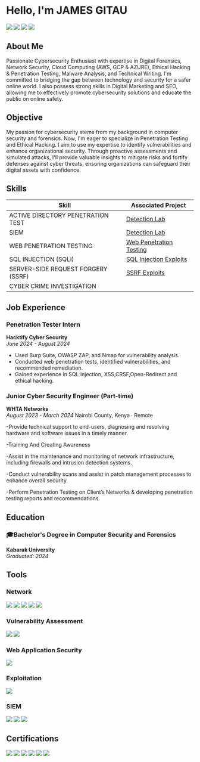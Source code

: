 
# **Hello, I'm JAMES GITAU**  
<a href="https://www.linkedin.com/in/james-gitau-gathoni/"><img src="https://img.shields.io/badge/-LinkedIn-0072b1?&style=for-the-badge&logo=linkedin&logoColor=white" /></a> 
<a href="https://twitter.com/your-twitter-handle"><img src="https://img.shields.io/badge/-X-000000?&style=for-the-badge&logo=X&logoColor=white" /></a>
<a href="https://tiktok.com/@your-tiktok-handle"><img src="https://img.shields.io/badge/-TikTok-FF0050?&style=for-the-badge&logo=TikTok&logoColor=white" /></a>
<a href="https://facebook.com/your-facebook-handle"><img src="https://img.shields.io/badge/-Facebook-1877F2?&style=for-the-badge&logo=Facebook&logoColor=white" /></a>

## **About Me**

Passionate Cybersecurity Enthusiast with expertise in Digital Forensics, Network Security, Cloud Computing (AWS, GCP & AZURE), Ethical Hacking & Penetration Testing, Malware Analysis, and Technical Writing. I'm committed to bridging the gap between technology and security for a safer online world. I also possess strong skills in Digital Marketing and SEO, allowing me to effectively promote cybersecurity solutions and educate the public on online safety.

## **Objective**

My passion for cybersecurity stems from my background in computer security and forensics. Now, I'm eager to specialize in Penetration Testing and Ethical Hacking. I aim to use my expertise to identify vulnerabilities and enhance organizational security. Through proactive assessments and simulated attacks, I'll provide valuable insights to mitigate risks and fortify defenses against cyber threats, ensuring organizations can safeguard their digital assets with confidence.

## **Skills**

| Skill                                         | Associated Project         |
|-----------------------------------------------|----------------------------|
| ACTIVE DIRECTORY PENETRATION TEST             | <a href="https://github.com/jeymo092/Active-Directory-Lab">Detection Lab</a> |
| SIEM                                          | <a href="https://github.com/jeymo092/Security-Operation-Center-">Detection Lab</a> |
| WEB PENETRATION TESTING                       | <a href="https://github.com/jeymo092/Web-Penetration-testing-">Web Penetration Testing</a> |
| SQL INJECTION (SQLi)                          | <a href="#">SQL Injection Exploits</a> |
| SERVER-SIDE REQUEST FORGERY (SSRF)           | <a href="#">SSRF Exploits</a> |
| CYBER CRIME INVESTIGATION                     |                             |

## **Job Experience**

### **Penetration Tester Intern**
**Hacktify Cyber Security**  
*June 2024 - August 2024*  
- Used Burp Suite, OWASP ZAP, and Nmap for vulnerability analysis.
- Conducted web penetration tests, identified vulnerabilities, and recommended remediation.
- Gained experience in SQL injection, XSS,CRSF,Open-Redirect and ethical hacking.

### **Junior Cyber Security Engineer (Part-time)**
**WHTA Networks**  
*August 2023 - March 2024*
Nairobi County, Kenya · Remote

-Provide technical support to end-users, diagnosing and resolving hardware and software issues in a timely manner. 

-Training And Creating Awareness 
 
-Assist in the maintenance and monitoring of network infrastructure, including firewalls and intrusion detection systems. 

-Conduct vulnerability scans and assist in patch management processes to enhance overall security.

-Perform Penetration Testing on Client’s Networks & developing penetration testing reports and recommendations.
## **Education**

### **🎓Bachelor's Degree in Computer Security and Forensics**  
**Kabarak University**  
*Graduated: 2024*

## **Tools**

### **Network**
<div>
    <img src="https://img.shields.io/badge/-Wireshark-1679A7?&style=for-the-badge&logo=Wireshark&logoColor=white" />
    <img src="https://img.shields.io/badge/-Snort-FFA500?&style=for-the-badge&logo=Snort&logoColor=white" />
    <img src="https://img.shields.io/badge/-Suricata-EF3B2D?&style=for-the-badge&logo=Suricata&logoColor=white" />
    <img src="https://img.shields.io/badge/-Zeek-777BB4?&style=for-the-badge&logo=Zeek&logoColor=white" />
    <img src="https://img.shields.io/badge/-Nmap-000080?&style=for-the-badge&logo=Nmap&logoColor=white" />
</div>

### **Vulnerability Assessment**
<div>
    <img src="https://img.shields.io/badge/-Nessus-45A0FF?&style=for-the-badge&logo=Nessus&logoColor=white" />
    <img src="https://img.shields.io/badge/-Nikto-FF5733?&style=for-the-badge&logoColor=white" />
</div>

### **Web Application Security**
<div>
    <img src="https://img.shields.io/badge/-Burp_Suite-FF4500?&style=for-the-badge&logo=BurpSuite&logoColor=white" />
</div>

### **Exploitation**
<div>
    <img src="https://img.shields.io/badge/-Metasploit-5A5A5A?&style=for-the-badge&logo=Metasploit&logoColor=white" />
</div>

### **SIEM**
<div>
    <img src="https://img.shields.io/badge/-Microsoft_Sentinel-0078D4?&style=for-the-badge&logo=Microsoft&logoColor=white" />
    <img src="https://img.shields.io/badge/-Splunk-000000?&style=for-the-badge&logo=Splunk&logoColor=white" />
    <img src="https://img.shields.io/badge/-Elastic-005571?&style=for-the-badge&logo=Elastic&logoColor=white" />
</div>

## **Certifications**
<div>
    <img src="https://img.shields.io/badge/-Google_Cybersecurity-34A853?&style=for-the-badge&logo=Google&logoColor=white" />
    <img src="https://img.shields.io/badge/-Certified_in_Cybersecurity_(ISC2)-00C853?&style=for-the-badge&logo=ISC2&logoColor=white" />
    <img src="https://img.shields.io/badge/-Network_and_Cloud_Security-3399FF?&style=for-the-badge&logoColor=white" />
    <img src="https://img.shields.io/badge/-Cisco_Cybersecurity_Fundamentals-0066CC?&style=for-the-badge&logo=Cisco&logoColor=white" />
    <img src="https://img.shields.io/badge/-Cisco_Ethical_Hacker-0066CC?&style=for-the-badge&logo=Cisco&logoColor=white" />
    <img src="https://img.shields.io/badge/-EC_Council_Ethical_Hacking_Essentials-CC0000?&style=for-the-badge&logo=EC-Council&logoColor=white" />
</div>
